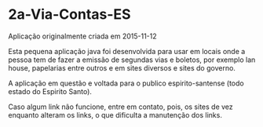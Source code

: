 # 2a-Via-Contas-ES
Aplicação originalmente criada em 2015-11-12

Esta pequena aplicação java foi desenvolvida para usar em locais onde a pessoa tem de fazer a emissão de segundas vias e boletos, por exemplo lan house, papelarias entre outros e em sites diversos e sites do governo.

A aplicação em questão e voltada para o publico espirito-santense (todo estado do Espirito Santo).

Caso algum link não funcione, entre em contato, pois, os sites de vez enquanto alteram os links, o que dificulta a manutenção dos links.
